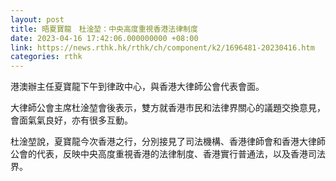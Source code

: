 ```yaml
---
layout: post
title: 晤夏寶龍　杜淦堃：中央高度重視香港法律制度
date: 2023-04-16 17:42:06.000000000 +08:00
link: https://news.rthk.hk/rthk/ch/component/k2/1696481-20230416.htm
categories: rthk
---
```


港澳辦主任夏寶龍下午到律政中心，與香港大律師公會代表會面。

大律師公會主席杜淦堃會後表示，雙方就香港市民和法律界關心的議題交換意見，會面氣氣良好，亦有很多互動。

杜淦堃說，夏寶龍今次香港之行，分別接見了司法機構、香港律師會和香港大律師公會的代表，反映中央高度重視香港的法律制度、香港實行普通法，以及香港司法界。
